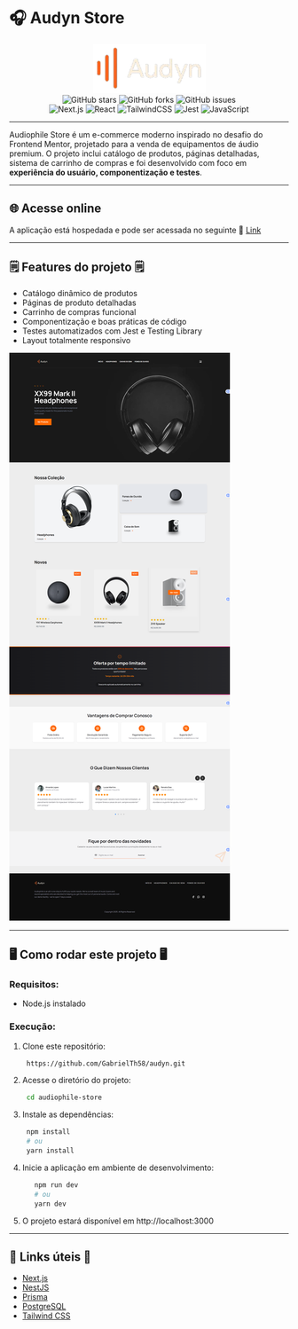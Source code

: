 # 🎧 Audyn Store  

<div align="center">
 <img src="./public/logo.png" alt="Logo" />

<div data-badges>
    <img src="https://img.shields.io/github/stars/GabrielTh58/audyn?style=for-the-badge" alt="GitHub stars" />
    <img src="https://img.shields.io/github/forks/GabrielTh58/audyn?style=for-the-badge" alt="GitHub forks" />
    <img src="https://img.shields.io/github/issues/GabrielTh58/audyn?style=for-the-badge" alt="GitHub issues" />
</div>

<div data-badges>
    <img src="https://img.shields.io/badge/next.js-%23000000.svg?style=for-the-badge&logo=nextdotjs&logoColor=white" alt="Next.js" />
    <img src="https://img.shields.io/badge/react-%2320232a.svg?style=for-the-badge&logo=react&logoColor=%2361DAFB" alt="React" />
  <img src="https://img.shields.io/badge/tailwindcss-%2338B2AC.svg?style=for-the-badge&logo=tailwind-css&logoColor=white" alt="TailwindCSS" />
    <img src="https://img.shields.io/badge/jest-%23C21325.svg?style=for-the-badge&logo=jest&logoColor=white" alt="Jest" />
    <img src="https://img.shields.io/badge/javascript-%23323330.svg?style=for-the-badge&logo=javascript&logoColor=%23F7DF1E" alt="JavaScript" />
</div>
</div>

---

Audiophile Store é um e-commerce moderno inspirado no desafio do Frontend Mentor, projetado para a venda de equipamentos de áudio premium. O projeto inclui catálogo de produtos, páginas detalhadas, sistema de carrinho de compras e foi desenvolvido com foco em **experiência do usuário, componentização e testes**.  

---

## 🌐 Acesse online  

A aplicação está hospedada e pode ser acessada no seguinte 🔗 [Link](https://audyn.vercel.app/)  

---

## 🗒️ Features do projeto 🗒️  

- Catálogo dinâmico de produtos  
- Páginas de produto detalhadas  
- Carrinho de compras funcional  
- Componentização e boas práticas de código  
- Testes automatizados com Jest e Testing Library  
- Layout totalmente responsivo  

![](./public/preview.png)  

---


## 🖥️ Como rodar este projeto 🖥️  

### Requisitos:  
- Node.js instalado  

### Execução:  

1. Clone este repositório:  

   ```sh
    https://github.com/GabrielTh58/audyn.git
   
2. Acesse o diretório do projeto:
   ```sh
    cd audiophile-store

4. Instale as dependências:
   ```sh
    npm install
    # ou
    yarn install

4. Inicie a aplicação em ambiente de desenvolvimento:
   ```sh
      npm run dev
      # ou
      yarn dev
   
5. O projeto estará disponível em http://localhost:3000

--- 
## 💎 Links úteis 💎

- [Next.js](https://nextjs.org/docs)
- [NestJS](https://docs.nestjs.com/)
- [Prisma](https://www.prisma.io/docs)
- [PostgreSQL](https://www.postgresql.org/docs/)
- [Tailwind CSS](https://tailwindcss.com/docs)



